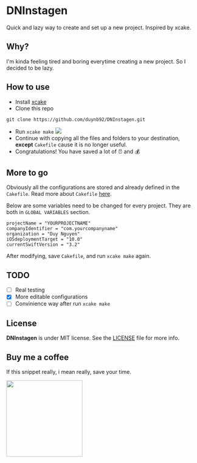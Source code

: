 # DNInstagen
Quick and lazy way to create and set up a new project. Inspired by xcake.

## Why?
I'm kinda feeling tired and boring everytime creating a new project. So I decided to be lazy.

## How to use
- Install [xcake](https://github.com/jcampbell05/xcake)
- Clone this repo

```
git clone https://github.com/duynb92/DNInstagen.git
```

- Run `xcake make`
![](https://media.giphy.com/media/9Y5llWTY6upwH8wxSM/giphy.gif)
- Continue with copying all the files and folders to your destination, **except** `Cakefile` cause it is no longer useful.
- Congratulations! You have saved a lot of :alarm_clock: and :moneybag:


## More to go

Obviously all the configurations are stored and already defined in the `Cakefile`. Read more about `Cakefile` [here](https://github.com/jcampbell05/xcake/blob/master/docs/Cakefile.md).

Below are some variables need to be changed for every project. They are both in `GLOBAL VARIABLES` section.

```
projectName = "YOURPROJECTNAME"
companyIdentifier = "com.yourcompanyname"
organization = "Duy Nguyen"
iOSdeploymentTarget = "10.0"
currentSwiftVersion = "3.2"
```

After modifying, save `Cakefile`, and run `xcake make` again.

## TODO

- [ ] Real testing
- [x] More editable configurations
- [ ] Convinience way after run `xcake make`

## License

**DNInstagen** is under MIT license. See the [LICENSE](LICENSE) file for more info.

## Buy me a coffee

If this snippet really, i mean really, save your time.


 <a href="https://www.paypal.me/duynb" target="_blank">
<img src="http://androiduiux.files.wordpress.com/2013/10/support-button.png" width="200px">
</a>